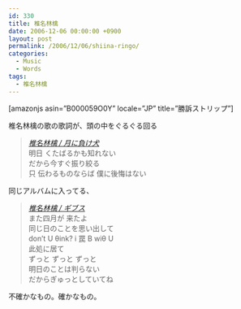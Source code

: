 ```yaml
---
id: 330
title: 椎名林檎
date: 2006-12-06 00:00:00 +0900
layout: post
permalink: /2006/12/06/shiina-ringo/
categories:
  - Music
  - Words
tags:
  - 椎名林檎
---
```

[amazonjs asin=&#8221;B000059O0Y&#8221; locale=&#8221;JP&#8221; title=&#8221;勝訴ストリップ&#8221;]
  
椎名林檎の歌の歌詞が、頭の中をぐるぐる回る
  
<!--more-->

<blockquote cite="http://www.last.fm/music/%E6%A4%8E%E5%90%8D%E6%9E%97%E6%AA%8E/_/%E6%9C%88%E3%81%AB%E8%B2%A0%E3%81%91%E7%8A%AC" title="椎名林檎 / 月に負け犬">
  <p>
    <cite><a href="http://www.last.fm/music/%E6%A4%8E%E5%90%8D%E6%9E%97%E6%AA%8E/_/%E6%9C%88%E3%81%AB%E8%B2%A0%E3%81%91%E7%8A%AC" title="椎名林檎 / 月に負け犬" rel="external nofollow">椎名林檎 / 月に負け犬</a></cite><br /> 明日 くたばるかも知れない<br /> だから今すぐ振り絞る<br /> 只 伝わるものならば 僕に後悔はない
  </p>
</blockquote>

同じアルバムに入ってる、

<blockquote cite="http://www.last.fm/music/%E6%A4%8E%E5%90%8D%E6%9E%97%E6%AA%8E/_/%E3%82%AE%E3%83%96%E3%82%B9" title="椎名林檎 / ギブス">
  <p>
    <cite><a href="http://www.last.fm/music/%E6%A4%8E%E5%90%8D%E6%9E%97%E6%AA%8E/_/%E3%82%AE%E3%83%96%E3%82%B9" title="椎名林檎 / ギブス" rel="external nofollow">椎名林檎 / ギブス</a></cite><br /> また四月が 来たよ<br /> 同じ日のことを思い出して<br /> don&#8217;t U θink? i 罠 B wiθ U<br /> 此処に居て<br /> ずっと ずっと ずっと<br /> 明日のことは判らない<br /> だからぎゅっとしていてね
  </p>
</blockquote>

不確かなもの。確かなもの。
